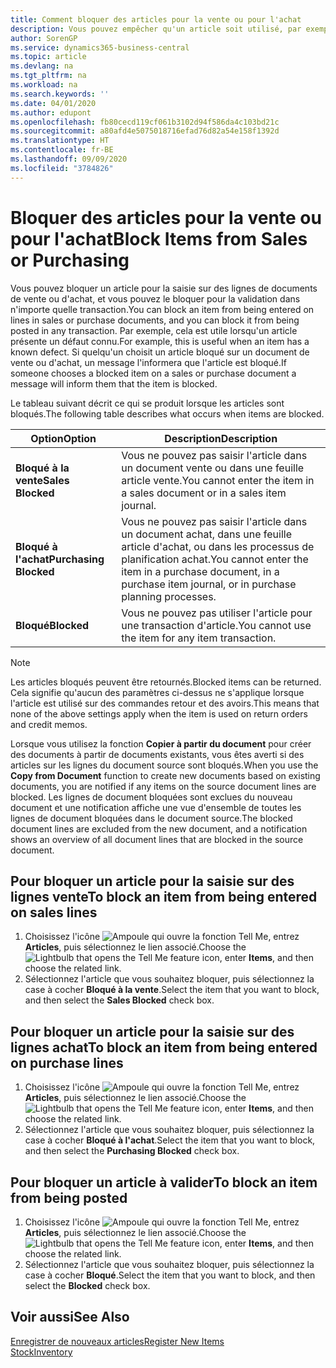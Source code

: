 ```yaml
---
title: Comment bloquer des articles pour la vente ou pour l'achat
description: Vous pouvez empêcher qu'un article soit utilisé, par exemple, dans des documents de vente ou d'achat.
author: SorenGP
ms.service: dynamics365-business-central
ms.topic: article
ms.devlang: na
ms.tgt_pltfrm: na
ms.workload: na
ms.search.keywords: ''
ms.date: 04/01/2020
ms.author: edupont
ms.openlocfilehash: fb80cecd119cf061b3102d94f586da4c103bd21c
ms.sourcegitcommit: a80afd4e5075018716efad76d82a54e158f1392d
ms.translationtype: HT
ms.contentlocale: fr-BE
ms.lasthandoff: 09/09/2020
ms.locfileid: "3784826"
---
```

# <a name="block-items-from-sales-or-purchasing"></a><span data-ttu-id="85d6b-103">Bloquer des articles pour la vente ou pour l'achat</span><span class="sxs-lookup"><span data-stu-id="85d6b-103">Block Items from Sales or Purchasing</span></span>
<span data-ttu-id="85d6b-104">Vous pouvez bloquer un article pour la saisie sur des lignes de documents de vente ou d'achat, et vous pouvez le bloquer pour la validation dans n'importe quelle transaction.</span><span class="sxs-lookup"><span data-stu-id="85d6b-104">You can block an item from being entered on lines in sales or purchase documents, and you can block it from being posted in any transaction.</span></span> <span data-ttu-id="85d6b-105">Par exemple, cela est utile lorsqu'un article présente un défaut connu.</span><span class="sxs-lookup"><span data-stu-id="85d6b-105">For example, this is useful when an item has a known defect.</span></span> <span data-ttu-id="85d6b-106">Si quelqu'un choisit un article bloqué sur un document de vente ou d'achat, un message l'informera que l'article est bloqué.</span><span class="sxs-lookup"><span data-stu-id="85d6b-106">If someone chooses a blocked item on a sales or purchase document a message will inform them that the item is blocked.</span></span>

<span data-ttu-id="85d6b-107">Le tableau suivant décrit ce qui se produit lorsque les articles sont bloqués.</span><span class="sxs-lookup"><span data-stu-id="85d6b-107">The following table describes what occurs when items are blocked.</span></span>  

|<span data-ttu-id="85d6b-108">Option</span><span class="sxs-lookup"><span data-stu-id="85d6b-108">Option</span></span>|<span data-ttu-id="85d6b-109">Description</span><span class="sxs-lookup"><span data-stu-id="85d6b-109">Description</span></span>|  
|--------------------|------------|  
|<span data-ttu-id="85d6b-110">**Bloqué à la vente**</span><span class="sxs-lookup"><span data-stu-id="85d6b-110">**Sales Blocked**</span></span>|<span data-ttu-id="85d6b-111">Vous ne pouvez pas saisir l'article dans un document vente ou dans une feuille article vente.</span><span class="sxs-lookup"><span data-stu-id="85d6b-111">You cannot enter the item in a sales document or in a sales item journal.</span></span>|  
|<span data-ttu-id="85d6b-112">**Bloqué à l'achat**</span><span class="sxs-lookup"><span data-stu-id="85d6b-112">**Purchasing Blocked**</span></span>|<span data-ttu-id="85d6b-113">Vous ne pouvez pas saisir l'article dans un document achat, dans une feuille article d'achat, ou dans les processus de planification achat.</span><span class="sxs-lookup"><span data-stu-id="85d6b-113">You cannot enter the item in a purchase document, in a purchase item journal, or in purchase planning processes.</span></span>|  
|<span data-ttu-id="85d6b-114">**Bloqué**</span><span class="sxs-lookup"><span data-stu-id="85d6b-114">**Blocked**</span></span>|<span data-ttu-id="85d6b-115">Vous ne pouvez pas utiliser l'article pour une transaction d'article.</span><span class="sxs-lookup"><span data-stu-id="85d6b-115">You cannot use the item for any item transaction.</span></span>|  

> [!NOTE]
> <span data-ttu-id="85d6b-116">Les articles bloqués peuvent être retournés.</span><span class="sxs-lookup"><span data-stu-id="85d6b-116">Blocked items can be returned.</span></span> <span data-ttu-id="85d6b-117">Cela signifie qu'aucun des paramètres ci-dessus ne s'applique lorsque l'article est utilisé sur des commandes retour et des avoirs.</span><span class="sxs-lookup"><span data-stu-id="85d6b-117">This means that none of the above settings apply when the item is used on return orders and credit memos.</span></span>

<span data-ttu-id="85d6b-118">Lorsque vous utilisez la fonction **Copier à partir du document** pour créer des documents à partir de documents existants, vous êtes averti si des articles sur les lignes du document source sont bloqués.</span><span class="sxs-lookup"><span data-stu-id="85d6b-118">When you use the **Copy from Document** function to create new documents based on existing documents, you are notified if any items on the source document lines are blocked.</span></span> <span data-ttu-id="85d6b-119">Les lignes de document bloquées sont exclues du nouveau document et une notification affiche une vue d'ensemble de toutes les lignes de document bloquées dans le document source.</span><span class="sxs-lookup"><span data-stu-id="85d6b-119">The blocked document lines are excluded from the new document, and a notification shows an overview of all document lines that are blocked in the source document.</span></span>

## <a name="to-block-an-item-from-being-entered-on-sales-lines"></a><span data-ttu-id="85d6b-120">Pour bloquer un article pour la saisie sur des lignes vente</span><span class="sxs-lookup"><span data-stu-id="85d6b-120">To block an item from being entered on sales lines</span></span>  
1.  <span data-ttu-id="85d6b-121">Choisissez l'icône ![Ampoule qui ouvre la fonction Tell Me](media/ui-search/search_small.png "Dites-moi ce que vous voulez faire"), entrez **Articles**, puis sélectionnez le lien associé.</span><span class="sxs-lookup"><span data-stu-id="85d6b-121">Choose the ![Lightbulb that opens the Tell Me feature](media/ui-search/search_small.png "Tell me what you want to do") icon, enter **Items**, and then choose the related link.</span></span>  
2.  <span data-ttu-id="85d6b-122">Sélectionnez l'article que vous souhaitez bloquer, puis sélectionnez la case à cocher **Bloqué à la vente**.</span><span class="sxs-lookup"><span data-stu-id="85d6b-122">Select the item that you want to block, and then select the **Sales Blocked** check box.</span></span>  

## <a name="to-block-an-item-from-being-entered-on-purchase-lines"></a><span data-ttu-id="85d6b-123">Pour bloquer un article pour la saisie sur des lignes achat</span><span class="sxs-lookup"><span data-stu-id="85d6b-123">To block an item from being entered on purchase lines</span></span>  
1.  <span data-ttu-id="85d6b-124">Choisissez l'icône ![Ampoule qui ouvre la fonction Tell Me](media/ui-search/search_small.png "Dites-moi ce que vous voulez faire"), entrez **Articles**, puis sélectionnez le lien associé.</span><span class="sxs-lookup"><span data-stu-id="85d6b-124">Choose the ![Lightbulb that opens the Tell Me feature](media/ui-search/search_small.png "Tell me what you want to do") icon, enter **Items**, and then choose the related link.</span></span>  
2.  <span data-ttu-id="85d6b-125">Sélectionnez l'article que vous souhaitez bloquer, puis sélectionnez la case à cocher **Bloqué à l'achat**.</span><span class="sxs-lookup"><span data-stu-id="85d6b-125">Select the item that you want to block, and then select the **Purchasing Blocked** check box.</span></span>  

## <a name="to-block-an-item-from-being-posted"></a><span data-ttu-id="85d6b-126">Pour bloquer un article à valider</span><span class="sxs-lookup"><span data-stu-id="85d6b-126">To block an item from being posted</span></span>
1. <span data-ttu-id="85d6b-127">Choisissez l'icône ![Ampoule qui ouvre la fonction Tell Me](media/ui-search/search_small.png "Dites-moi ce que vous voulez faire"), entrez **Articles**, puis sélectionnez le lien associé.</span><span class="sxs-lookup"><span data-stu-id="85d6b-127">Choose the ![Lightbulb that opens the Tell Me feature](media/ui-search/search_small.png "Tell me what you want to do") icon, enter **Items**, and then choose the related link.</span></span>
2. <span data-ttu-id="85d6b-128">Sélectionnez l'article que vous souhaitez bloquer, puis sélectionnez la case à cocher **Bloqué**.</span><span class="sxs-lookup"><span data-stu-id="85d6b-128">Select the item that you want to block, and then select the **Blocked** check box.</span></span>

## <a name="see-also"></a><span data-ttu-id="85d6b-129">Voir aussi</span><span class="sxs-lookup"><span data-stu-id="85d6b-129">See Also</span></span>  
[<span data-ttu-id="85d6b-130">Enregistrer de nouveaux articles</span><span class="sxs-lookup"><span data-stu-id="85d6b-130">Register New Items</span></span>](inventory-how-register-new-items.md)  
[<span data-ttu-id="85d6b-131">Stock</span><span class="sxs-lookup"><span data-stu-id="85d6b-131">Inventory</span></span>](inventory-manage-inventory.md)  
